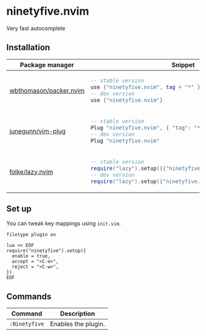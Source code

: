 # ninetyfive.nvim

Very fast autocomplete

</div>

## Installation

<div align="center">
<table>
<thead>
<tr>
<th>Package manager</th>
<th>Snippet</th>
</tr>
</thead>
<tbody>
<tr>
<td>

[wbthomason/packer.nvim](https://github.com/wbthomason/packer.nvim)

</td>
<td>

```lua
-- stable version
use {"ninetyfive.nvim", tag = "*" }
-- dev version
use {"ninetyfive.nvim"}
```

</td>
</tr>
<tr>
<td>

[junegunn/vim-plug](https://github.com/junegunn/vim-plug)

</td>
<td>

```lua
-- stable version
Plug "ninetyfive.nvim", { "tag": "*" }
-- dev version
Plug "ninetyfive.nvim"
```

</td>
</tr>
<tr>
<td>

[folke/lazy.nvim](https://github.com/folke/lazy.nvim)

</td>
<td>

```lua
-- stable version
require("lazy").setup({{"ninetyfive.nvim", version = "*"}})
-- dev version
require("lazy").setup({"ninetyfive.nvim"})
```

</td>
</tr>
</tbody>
</table>
</div>

## Set up
You can tweak key mappings using `init.vim`.
```vim
filetype plugin on

lua << EOF
require("ninetyfive").setup({
  enable = true,
  accept = "<C-e>",
  reject = "<C-w>",
})
EOF
```

## Commands

| Command       | Description         |
| ------------- | ------------------- |
| `:Ninetyfive` | Enables the plugin. |
